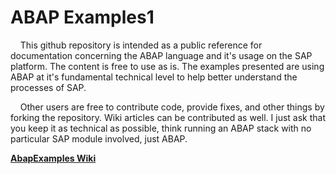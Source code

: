 ABAP Examples1
=============

&nbsp;&nbsp;&nbsp;&nbsp;This github repository is intended as a public reference for documentation concerning the ABAP language and it's usage on the SAP platform. The content is free to use as is. The examples presented are using ABAP at it's fundamental technical level to help better understand the processes of SAP.

&nbsp;&nbsp;&nbsp;&nbsp;Other users are free to contribute code, provide fixes, and other things by forking the repository. Wiki articles can be contributed as well. I just ask that you keep it as technical as possible, think running an ABAP stack with no particular SAP module involved, just ABAP.

**[AbapExamples Wiki](https://github.com/abramsba/AbapExamples/wiki)**
